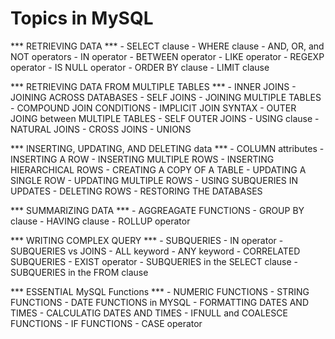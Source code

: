 # Topics in MySQL

*** RETRIEVING DATA *** 
    - SELECT clause
    - WHERE clause
    - AND, OR, and NOT operators
    - IN operator
    - BETWEEN operator
    - LIKE operator
    - REGEXP operator
    - IS NULL operator
    - ORDER BY clause
    - LIMIT clause
    
 *** RETRIEVING DATA FROM MULTIPLE TABLES ***
    - INNER JOINS
    - JOINING ACROSS DATABASES
    - SELF JOINS
    - JOINING MULTIPLE TABLES
    - COMPOUND JOIN CONDITIONS
    - IMPLICIT JOIN SYNTAX
    - OUTER JOING between MULTIPLE TABLES
    - SELF OUTER JOINS
    - USING clause
    - NATURAL JOINS
    - CROSS JOINS
    - UNIONS
 
 
*** INSERTING, UPDATING, AND DELETING data ***
    - COLUMN attributes
    - INSERTING A ROW
    - INSERTING MULTIPLE ROWS
    - INSERTING HIERARCHICAL ROWS
    - CREATING A COPY OF A TABLE
    - UPDATING A SINGLE ROW
    - UPDATING MULTIPLE ROWS
    - USING SUBQUERIES IN UPDATES
    - DELETING ROWS
    - RESTORING THE DATABASES

*** SUMMARIZING DATA ***
    - AGGREAGATE FUNCTIONS
    - GROUP BY clause
    - HAVING clause
    - ROLLUP operator
    
*** WRITING COMPLEX QUERY ***
    - SUBQUERIES
    - IN operator
    - SUBQUERIES vs JOINS
    - ALL keyword
    - ANY keyword
    - CORRELATED SUBQUERIES
    - EXIST operator
    - SUBQUERIES in the SELECT clause
    - SUBQUERIES in the FROM clause
    
*** ESSENTIAL MySQL Functions ***
    - NUMERIC FUNCTIONS
    - STRING FUNCTIONS
    - DATE FUNCTIONS in MYSQL
    - FORMATTING DATES AND TIMES
    - CALCULATIG DATES AND TIMES 
    - IFNULL and COALESCE FUNCTIONS
    - IF FUNCTIONS
    - CASE operator
    
    
    
    
    
    
    
    
